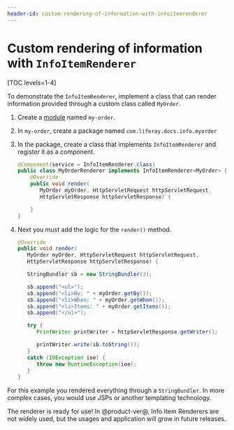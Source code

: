 ```yaml
---
header-id: custom-rendering-of-information-with-infoitemrenderer
---
```


# Custom rendering of information with `InfoItemRenderer`

[TOC levels=1-4]

To demonstrate the `InfoItemRenderer`, implement a class that can render 
information provided through a custom class called `MyOrder`. 

1.  Create a [module](/docs/7-2/reference/-/knowledge_base/r/creating-a-project) named `my-order`.

2.  In `my-order`, create a package named `com.liferay.docs.info.myorder`

3.  In the package, create a class that implements `InfoItemRenderer` and 
    register it as a component.

    ```java
    @Component(service = InfoItemRenderer.class)
    public class MyOrderRenderer implements InfoItemRenderer<MyOrder> {
        @Override
        public void render(
           MyOrder myOrder, HttpServletRequest httpServletRequest,
           HttpServletResponse httpServletResponse) {

        }
    }
    ```

4.  Next you must add the logic for the `render()` method. 

    ```java
    @Override
    public void render(
       MyOrder myOrder, HttpServletRequest httpServletRequest,
       HttpServletResponse httpServletResponse) {

       StringBundler sb = new StringBundler(3);

       sb.append("<ul>");
       sb.append("<li>By: " + myOrder.getBy());
       sb.append("<li>When: " + myOrder.getWhen());
       sb.append("<li>Items: " + myOrder.getItems());
       sb.append("</ul>");

       try {
          PrintWriter printWriter = httpServletResponse.getWriter();

          printWriter.write(sb.toString());
       }
       catch (IOException ioe) {
          throw new RuntimeException(ioe);
       }
    }
    ```

For this example you rendered everything through a `StringBundler`. In more 
complex cases, you would use JSPs or another templating technology.

The renderer is ready for use! In @product-ver@, Info Item Renderers are not
widely used, but the usages and application will grow in future releases.
